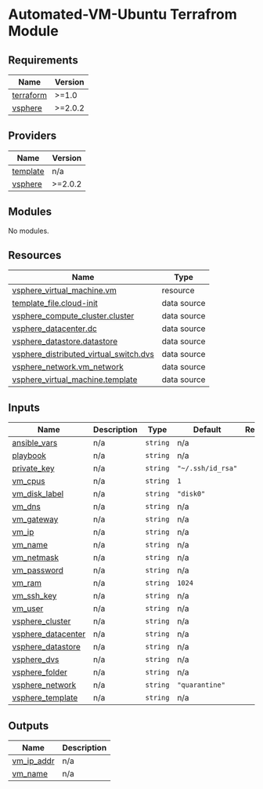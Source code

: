 # Automated-VM-Ubuntu Terrafrom Module


<!-- BEGIN_TF_DOCS -->
## Requirements

| Name | Version |
|------|---------|
| <a name="requirement_terraform"></a> [terraform](#requirement\_terraform) | >=1.0 |
| <a name="requirement_vsphere"></a> [vsphere](#requirement\_vsphere) | >=2.0.2 |

## Providers

| Name | Version |
|------|---------|
| <a name="provider_template"></a> [template](#provider\_template) | n/a |
| <a name="provider_vsphere"></a> [vsphere](#provider\_vsphere) | >=2.0.2 |

## Modules

No modules.

## Resources

| Name | Type |
|------|------|
| [vsphere_virtual_machine.vm](https://registry.terraform.io/providers/hashicorp/vsphere/latest/docs/resources/virtual_machine) | resource |
| [template_file.cloud-init](https://registry.terraform.io/providers/hashicorp/template/latest/docs/data-sources/file) | data source |
| [vsphere_compute_cluster.cluster](https://registry.terraform.io/providers/hashicorp/vsphere/latest/docs/data-sources/compute_cluster) | data source |
| [vsphere_datacenter.dc](https://registry.terraform.io/providers/hashicorp/vsphere/latest/docs/data-sources/datacenter) | data source |
| [vsphere_datastore.datastore](https://registry.terraform.io/providers/hashicorp/vsphere/latest/docs/data-sources/datastore) | data source |
| [vsphere_distributed_virtual_switch.dvs](https://registry.terraform.io/providers/hashicorp/vsphere/latest/docs/data-sources/distributed_virtual_switch) | data source |
| [vsphere_network.vm_network](https://registry.terraform.io/providers/hashicorp/vsphere/latest/docs/data-sources/network) | data source |
| [vsphere_virtual_machine.template](https://registry.terraform.io/providers/hashicorp/vsphere/latest/docs/data-sources/virtual_machine) | data source |

## Inputs

| Name | Description | Type | Default | Required |
|------|-------------|------|---------|:--------:|
| <a name="input_ansible_vars"></a> [ansible\_vars](#input\_ansible\_vars) | n/a | `string` | n/a | yes |
| <a name="input_playbook"></a> [playbook](#input\_playbook) | n/a | `string` | n/a | yes |
| <a name="input_private_key"></a> [private\_key](#input\_private\_key) | n/a | `string` | `"~/.ssh/id_rsa"` | no |
| <a name="input_vm_cpus"></a> [vm\_cpus](#input\_vm\_cpus) | n/a | `string` | `1` | no |
| <a name="input_vm_disk_label"></a> [vm\_disk\_label](#input\_vm\_disk\_label) | n/a | `string` | `"disk0"` | no |
| <a name="input_vm_dns"></a> [vm\_dns](#input\_vm\_dns) | n/a | `string` | n/a | yes |
| <a name="input_vm_gateway"></a> [vm\_gateway](#input\_vm\_gateway) | n/a | `string` | n/a | yes |
| <a name="input_vm_ip"></a> [vm\_ip](#input\_vm\_ip) | n/a | `string` | n/a | yes |
| <a name="input_vm_name"></a> [vm\_name](#input\_vm\_name) | n/a | `string` | n/a | yes |
| <a name="input_vm_netmask"></a> [vm\_netmask](#input\_vm\_netmask) | n/a | `string` | n/a | yes |
| <a name="input_vm_password"></a> [vm\_password](#input\_vm\_password) | n/a | `string` | n/a | yes |
| <a name="input_vm_ram"></a> [vm\_ram](#input\_vm\_ram) | n/a | `string` | `1024` | no |
| <a name="input_vm_ssh_key"></a> [vm\_ssh\_key](#input\_vm\_ssh\_key) | n/a | `string` | n/a | yes |
| <a name="input_vm_user"></a> [vm\_user](#input\_vm\_user) | n/a | `string` | n/a | yes |
| <a name="input_vsphere_cluster"></a> [vsphere\_cluster](#input\_vsphere\_cluster) | n/a | `string` | n/a | yes |
| <a name="input_vsphere_datacenter"></a> [vsphere\_datacenter](#input\_vsphere\_datacenter) | n/a | `string` | n/a | yes |
| <a name="input_vsphere_datastore"></a> [vsphere\_datastore](#input\_vsphere\_datastore) | n/a | `string` | n/a | yes |
| <a name="input_vsphere_dvs"></a> [vsphere\_dvs](#input\_vsphere\_dvs) | n/a | `string` | n/a | yes |
| <a name="input_vsphere_folder"></a> [vsphere\_folder](#input\_vsphere\_folder) | n/a | `string` | n/a | yes |
| <a name="input_vsphere_network"></a> [vsphere\_network](#input\_vsphere\_network) | n/a | `string` | `"quarantine"` | no |
| <a name="input_vsphere_template"></a> [vsphere\_template](#input\_vsphere\_template) | n/a | `string` | n/a | yes |

## Outputs

| Name | Description |
|------|-------------|
| <a name="output_vm_ip_addr"></a> [vm\_ip\_addr](#output\_vm\_ip\_addr) | n/a |
| <a name="output_vm_name"></a> [vm\_name](#output\_vm\_name) | n/a |
<!-- END_TF_DOCS -->